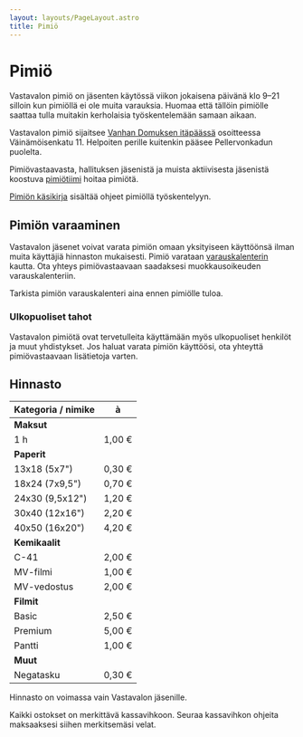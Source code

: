 ```yaml
---
layout: layouts/PageLayout.astro
title: Pimiö
---
```


# Pimiö

Vastavalon pimiö on jäsenten käytössä viikon jokaisena päivänä klo 9–21 silloin kun pimiöllä ei ole muita varauksia. Huomaa että tällöin pimiölle saattaa tulla muitakin kerholaisia työskentelemään samaan aikaan.

Vastavalon pimiö sijaitsee [Vanhan Domuksen itäpäässä](https://goo.gl/maps/9P6CgRTCuiCR1NSZA) osoitteessa Väinämöisenkatu 11. Helpoiten perille kuitenkin pääsee Pellervonkadun puolelta.

Pimiövastaavasta, hallituksen jäsenistä ja muista aktiivisesta jäsenistä koostuva [pimiötiimi](/ihmiset#pimio) hoitaa pimiötä.

[Pimiön käsikirja](https://docs.google.com/document/d/e/2PACX-1vQKtkYpKlWznySQ2D-FNYQQc1nR2uKuk-GSNTP4LwgPRN4qvxJLKEgd35rmAkisyGAMMZ0ZqU08xtaP/pub) sisältää ohjeet pimiöllä työskentelyyn.

## Pimiön varaaminen

Vastavalon jäsenet voivat varata pimiön omaan yksityiseen käyttöönsä ilman muita käyttäjiä hinnaston mukaisesti. Pimiö varataan [varauskalenterin](https://calendar.google.com/calendar/embed?src=dmFzdGF2YWxva2FtZXJhc2V1cmFAZ21haWwuY29t&wkst=2) kautta. Ota yhteys pimiövastaavaan saadaksesi muokkausoikeuden varauskalenteriin.

Tarkista pimiön varauskalenteri aina ennen pimiölle tuloa.

### Ulkopuoliset tahot

Vastavalon pimiötä ovat tervetulleita käyttämään myös ulkopuoliset henkilöt ja muut yhdistykset. Jos haluat varata pimiön käyttöösi, ota yhteyttä pimiövastaavaan lisätietoja varten.

## Hinnasto

| Kategoria / nimike | à      |
| ------------------ | ------ |
| **Maksut**         |        |
| 1 h                | 1,00 € |
| **Paperit**        |        |
| 13x18 (5x7")       | 0,30 € |
| 18x24 (7x9,5")     | 0,70 € |
| 24x30 (9,5x12")    | 1,20 € |
| 30x40 (12x16")     | 2,20 € |
| 40x50 (16x20")     | 4,20 € |
| **Kemikaalit**     |        |
| C-41               | 2,00 € |
| MV-filmi           | 1,00 € |
| MV-vedostus        | 2,00 € |
| **Filmit**         |        |
| Basic              | 2,50 € |
| Premium            | 5,00 € |
| Pantti             | 1,00 € |
| **Muut**           |        |
| Negatasku          | 0,30 € |

Hinnasto on voimassa vain Vastavalon jäsenille.

Kaikki ostokset on merkittävä kassavihkoon. Seuraa kassavihkon ohjeita maksaaksesi siihen merkitsemäsi velat.
